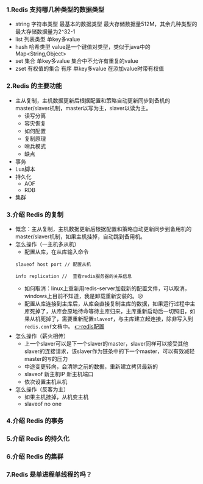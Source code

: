 ### 1.Redis 支持哪几种类型的数据类型

- string 字符串类型 最基本的数据类型 最大存储数据量512M，其余几种类型的最大存储数据量为2^32-1
- list 列表类型 单key多value
- hash 哈希类型 value是一个键值对类型，类似于java中的Map<String,Object>
- set 集合 单key多value 集合中不允许有重复的value
- zset 有权值的集合 有序 单key多value 在添加value时带有权值

### 2.Redis 的主要功能
- 主从复制，主机数据更新后根据配置和策略自动更新同步到备机的master/slaver机制，master以写为主，slaver以读为主。
    - 读写分离
    - 容灾恢复
    - 如何配置
    - 复制原理
    - 哨兵模式
    - 缺点
- 事务
- Lua脚本
- 持久化
    - AOF
    - RDB
- 集群

### 3.介绍 Redis 的复制
- 慨念：主从复制，主机数据更新后根据配置和策略自动更新同步到备用机的master/slaver机制，如果主机挂掉，自动跳到备用机。
- 怎么操作（一主机多从机）
    - 配置从库，在从库输入命令
    ```
    slaveof host port // 配置从机 
    
    info replication //  查看redis服务器的关系信息
    ```
    - 如何取消：linux上重新用redis-server加载新的配置文件，可以取消，windows上目前不知道，我是卸载重新安装的。😥
    - 配置从库连接到主库后，从库会直接复制主库的数据，如果运行过程中主库死掉了，从库会原地待命等待主库归来，主库重新启动后一切照旧，如果从机死掉了，需要重新配置`slaveof`，与主库建立起连接，除非写入到`redis.conf`文档中。 [👉redis配置]() 
- 怎么操作（薪火相传）
    - 上一个slaver可以是下一个slaver的master，slaver同样可以接受其他slaver的连接请求，该slaver作为链条中的下一个master，可以有效减轻master的`写`的压力 
    - 中途变更转向，会清除之前的数据，重新建立拷贝最新的
    - slaveof 新主机IP 新主机端口
    - 依次设置主机从机
- 怎么操作（反客为主）
    - 如果主机挂掉，从机变主机
    - slaveof no one

### 4.介绍 Redis 的事务

### 5.介绍 Redis 的持久化

### 6.介绍 Redis 的集群

### 7.Redis 是单进程单线程的吗？

### 